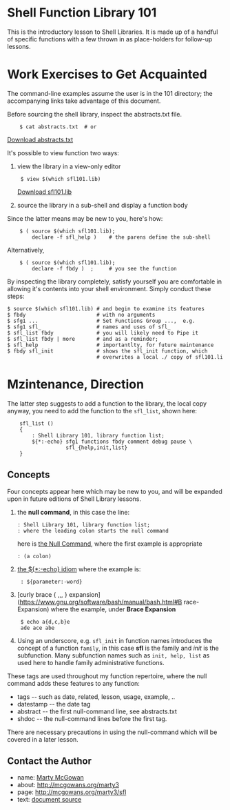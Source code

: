 

# Shell Function Library 101

This is the introductory lesson to Shell Libraries.  It is made up of
a handful of specific functions with a few thrown in as place-holders
for follow-up lessons.


# Work Exercises to Get Acquainted

The command-line examples assume the user is in the 101 directory; the
accompanying links take advantage of this document.

Before sourcing the shell library, inspect the abstracts.txt file.

        $ cat abstracts.txt  # or

   <a href="./abstracts.txt" download="abstracts.txt">Download abstracts.txt</a>

It's possible to view function two ways:

1. view the library in a view-only editor 

        $ view $(which sfl101.lib) 
		
   <a href="./sfl101.lib" download="sfl101.lib">Download sfl101.lib</a>
   
1. source the library in a sub-shell and display a function body

Since the latter means may be new to you, here's how:

        $ ( source $(which sfl101.lib); 
            declare -f sfl_help )    # the parens define the sub-shell

Alternatively,

        $ ( source $(which sfl101.lib); 
		    declare -f fbdy )  ;     # you see the function

By inspecting the library completely, satisfy yourself you are
comfortable in allowing it's contents into your shell environment.
Simply conduct these steps:

	$ source $(which sfl101.lib) # and begin to examine its features
    $ fbdy                       # with no arguments
	$ sfg1 ...                   # Set Functions Group ...,  e.g.
	$ sfg1 sfl_                  # names and uses of sfl_
	$ sfl_list fbdy              # you will likely need to Pipe it
	$ sfl_list fbdy | more       # and as a reminder;
	$ sfl_help                   # importantlty, for future maintenance
	$ fbdy sfl_init              # shows the sfl_init function, which
		                         # overwrites a local ./ copy of sfl101.li

# Mzintenance, Direction

The latter step suggests to add a function to the library, the local
copy anyway, you need to add the function to the `sfl_list`, shown
here:

```
    sfl_list () 
    { 
        : Shell Library 101, library function list;
        ${*:-echo} sfg1 functions fbdy comment debug pause \
                   sfl_{help,init,list}
    }
```

## Concepts

Four concepts appear here which may be new to you, and will be
expanded upon in future editions of Shell Library lessons.

1. the **null command**, in this case the line:

       : Shell Library 101, library function list;
       : where the leading colon starts the null command

    here is [the Null Command](https://www.gnu.org/software/bash/manual/html_node/Bourne-Shell-Builtins.html), where the first example is appropriate
	
       : (a colon)
    
1. [the ${*:-echo} idiom](https://www.gnu.org/software/bash/manual/bash.html#Shell-Parameter-Expansion)   where the example is:

        : ${parameter:-word}
        
1. [curly brace { ,,, } expansion](https://www.gnu.org/software/bash/manual/bash.html#B
race-Expansion)  where the example, under **Brace Expansion**

        $ echo a{d,c,b}e
        ade ace abe
        
1. Using an underscore, e.g. `sfl_init` in function names introduces
   the concept of a function `family`, in this case **sfl** is the
   family and *init* is the subfunction. Many subfunction names such
   as `init, help, list` as used here to handle family administrative
   functions.

These tags are used throughout my function repertoire, where the null
command adds these features to any function:

+ tags -- such as date, related, lesson, usage, example, ..
+ datestamp -- the date tag
+ abstract -- the first null-command line, see abstracts.txt
+ shdoc -- the null-command lines before the first tag.

There are necessary precautions in using the null-command which will
be covered in a later lesson.

## Contact the Author
        
+ name:  [Marty McGowan](mailto:martymcgowan@alum.mit.edu?subject=Subject%20Function%20Libraries)
+ about: http://mcgowans.org/marty3
+ page:  http://mcgowans.org/marty3/sfl
+ text: <a href="./index.md" download="index.md">document source</a>







